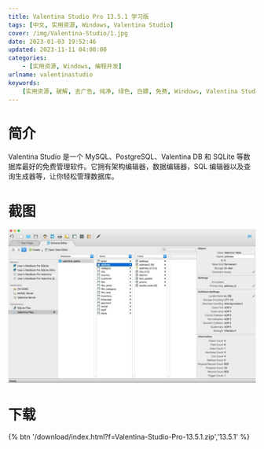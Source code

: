 ```yaml
---
title: Valentina Studio Pro 13.5.1 学习版
tags: [中文, 实用资源, Windows, Valentina Studio]
cover: /img/Valentina-Studio/1.jpg
date: 2023-01-03 19:52:46
updated: 2023-11-11 04:00:00
categories:
    - [实用资源, Windows, 编程开发]
urlname: valentinastudio
keywords:
    [实用资源, 破解, 去广告, 纯净, 绿色, 白嫖, 免费, Windows, Valentina Studio]
---
```


# 简介

Valentina Studio 是一个 MySQL、PostgreSQL、Valentina DB 和 SQLite 等数据库最好的免费管理软件。它拥有架构编辑器，数据编辑器，SQL 编辑器以及查询生成器等，让你轻松管理数据库。

# 截图

![](/img/Valentina-Studio/2.jpg)

# 下载

{% btn '/download/index.html?f=Valentina-Studio-Pro-13.5.1.zip','13.5.1' %}
